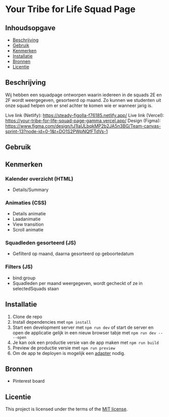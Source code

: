# Your Tribe for Life Squad Page

## Inhoudsopgave

  * [Beschrijving](#beschrijving)
  * [Gebruik](#gebruik)
  * [Kenmerken](#kenmerken)
  * [Installatie](#installatie)
  * [Bronnen](#bronnen)
  * [Licentie](#licentie)

## Beschrijving
<!-- Bij Beschrijving staat kort beschreven wat voor project het is en wat je hebt gemaakt -->
<!-- Voeg een mooie poster visual toe 📸 -->
<!-- Voeg een link toe naar Github Pages 🌐-->
Wij hebben een squadpage ontworpen waarin iedereen in de squads 2E en 2F wordt weergegeven, gesorteerd op maand. Zo kunnen we studenten uit onze squad helpen om er snel achter te komen wie er wanneer jarig is.

Live link (Netlify): https://steady-figolla-f76185.netlify.app/
Live link (Vercel): https://your-tribe-for-life-squad-page-gamma.vercel.app/
Design (Figma): https://www.figma.com/design/tJ1IaULbqkMP2b2JA5n3BG/Team-canvas-sprint-13?node-id=0-1&t=DO1S2PWpNQfFTdVs-1

## Gebruik
<!-- Bij Gebruik staat de user story, hoe het werkt en wat je er mee kan. -->

## Kenmerken
<!-- Bij Kenmerken staat welke technieken zijn gebruikt en hoe. Wat is de HTML structuur? Wat zijn de belangrijkste dingen in CSS? Wat is er met JS gedaan en hoe? Misschien heb je iets met NodeJS gedaan, of heb je een framwork of library gebruikt? -->
### Kalender overzicht (HTML)
- Details/Summary

### Animaties (CSS)
- Details animatie
- Laadanimatie
- View transition
- Scroll animatie

### Squadleden gesorteerd (JS)
- Gefilterd op maand, daarna gesorteerd op geboortedatum

### Filters (JS)
- bind:group
- Squadleden per maand weergegeven, wordt gecheckt of ze in selectedSquads staan


## Installatie
<!-- Bij Installatie staat hoe een andere developer aan jouw repo kan werken -->

1. Clone de repo
2. Install dependencies met `npm install`
3. Start een development server met `npm run dev` of start de server en open de applicatie gelijk in een nieuw browser tabje met `npm run dev -- --open`
4. Je kan ook een productie versie van de app maken met `npm run build`
5. Preview de productie versie met `npm run preview`
6. Om de app te deployen is mogelijk een [adapter](https://svelte.dev/docs/kit/adapters) nodig. 

## Bronnen
- Pinterest board


## Licentie

This project is licensed under the terms of the [MIT license](./LICENSE).



